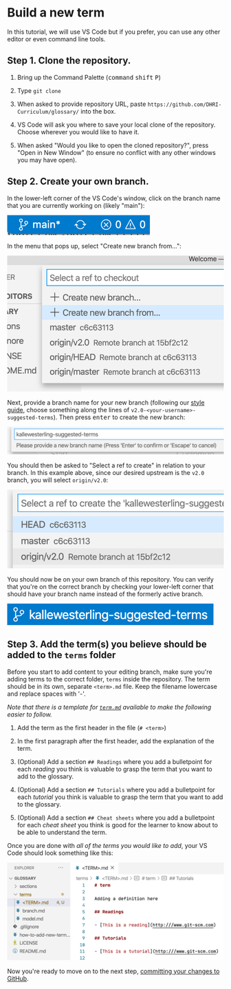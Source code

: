 # Build a new term

In this tutorial, we will use VS Code but if you prefer, you can use any other editor or even command line tools.

## Step 1. Clone the repository.

1. Bring up the Command Palette (<kbd>command</kbd> <kbd>shift</kbd> <kbd>P</kbd>)

2. Type `git clone`

3. When asked to provide repository URL, paste `https://github.com/DHRI-Curriculum/glossary/` into the box.

4. VS Code will ask you where to save your local clone of the repository. Choose wherever you would like to have it.

5. When asked "Would you like to open the cloned repository?", press "Open in New Window" (to ensure no conflict with any other windows you may have open).

## Step 2. Create your own branch.

In the lower-left corner of the VS Code's window, click on the branch name that you are currently working on (likely "main"):

![Screenshot detail of the branch name view in VS Code](./images/choose-branch.png)

In the menu that pops up, select "Create new branch from...":

![Screenshot detail of the menu option "Create new branch from..."](./images/create-new-branch-from.png)

Next, provide a branch name for your new branch (following our [style guide](../style-guide/branches/branch-names.md), choose something along the lines of `v2.0-<your-username>-suggested-terms`). Then press <kbd>enter</kbd> to create the new branch:

![Screenshot detail of the menu option "Create new branch from..."](./images/new-branch-name.png)

You should then be asked to "Select a ref to create" in relation to your branch. In this example above, since our desired upstream is the `v2.0` branch, you will select `origin/v2.0`:

![Screenshot detail of the menu option "Create new branch from..."](./images/select-a-ref.png)

You should now be on your own branch of this repository. You can verify that you're on the correct branch by checking your lower-left corner that should have your branch name instead of the formerly active branch.

![Screenshot detail of the menu option "Create new branch from..."](./images/your-branch-is-active.png)

## Step 3. Add the term(s) you believe should be added to the `terms` folder

Before you start to add content to your editing branch, make sure you're adding terms to the correct folder, `terms` inside the repository. The term should be in its own, separate `<term>.md` file. Keep the filename lowercase and replace spaces with '-'.

_Note that there is a template for [`term.md`](../file-templates/term.md) available to make the following easier to follow._

1. Add the term as the first header in the file (`# <term>`)

2. In the first paragraph after the first header, add the explanation of the term.

3. (Optional) Add a section `## Readings` where you add a bulletpoint for each _reading_ you think is valuable to grasp the term that you want to add to the glossary.

4. (Optional) Add a section `## Tutorials` where you add a bulletpoint for each _tutorial_ you think is valuable to grasp the term that you want to add to the glossary.

5. (Optional) Add a section `## Cheat sheets` where you add a bulletpoint for each _cheat sheet_ you think is good for the learner to know about to be able to understand the term.

Once you are done with _all of the terms you would like to add_, your VS Code should look something like this:

![Screenshot detail of the way that the glossary repository should look after you're done with the editing](images/file-structure.png)

Now you're ready to move on to the next step, [committing your changes to GitHub](commit.md).